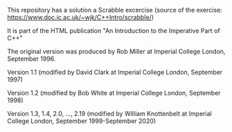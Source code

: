 This repository has a solution a Scrabble excercise (source of the exercise: https://www.doc.ic.ac.uk/~wjk/C++Intro/scrabble/)

It is part of the HTML publication "An Introduction to the Imperative Part of C++"

The original version was produced by Rob Miller at Imperial College London, September 1996.

Version 1.1 (modified by David Clark at Imperial College London, September 1997)

Version 1.2 (modified by Bob White at Imperial College London, September 1998)

Version 1.3, 1.4, 2.0, ..., 2.19 (modified by William Knottenbelt at Imperial College London, September 1999-September 2020)


